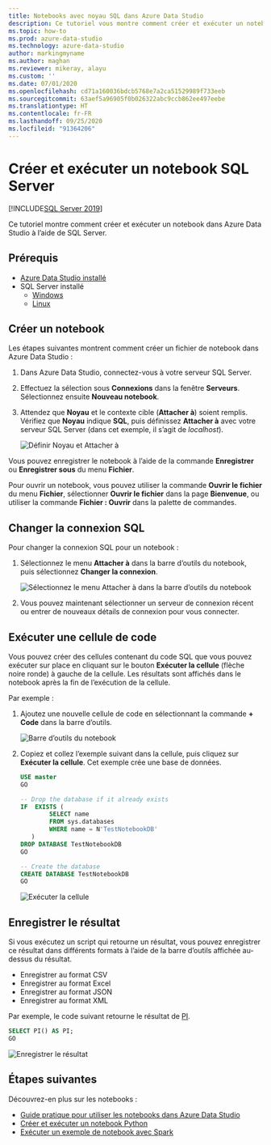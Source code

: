 ```yaml
---
title: Notebooks avec noyau SQL dans Azure Data Studio
description: Ce tutoriel vous montre comment créer et exécuter un notebook SQL Server.
ms.topic: how-to
ms.prod: azure-data-studio
ms.technology: azure-data-studio
author: markingmyname
ms.author: maghan
ms.reviewer: mikeray, alayu
ms.custom: ''
ms.date: 07/01/2020
ms.openlocfilehash: cd71a160036bdcb5768e7a2ca51529989f733eeb
ms.sourcegitcommit: 63aef5a96905f0b026322abc9ccb862ee497eebe
ms.translationtype: HT
ms.contentlocale: fr-FR
ms.lasthandoff: 09/25/2020
ms.locfileid: "91364206"
---
```

# <a name="create-and-run-a-sql-server-notebook"></a>Créer et exécuter un notebook SQL Server

[!INCLUDE[SQL Server 2019](../../includes/applies-to-version/sqlserver2019.md)]

Ce tutoriel montre comment créer et exécuter un notebook dans Azure Data Studio à l’aide de SQL Server.

## <a name="prerequisites"></a>Prérequis

- [Azure Data Studio installé](../download-azure-data-studio.md)
- SQL Server installé
  - [Windows](../../database-engine/install-windows/install-sql-server.md)
  - [Linux](../../linux/sql-server-linux-setup.md)

## <a name="create-a--notebook"></a>Créer un notebook

Les étapes suivantes montrent comment créer un fichier de notebook dans Azure Data Studio :

1. Dans Azure Data Studio, connectez-vous à votre serveur SQL Server.

2. Effectuez la sélection sous **Connexions** dans la fenêtre **Serveurs**. Sélectionnez ensuite **Nouveau notebook**.

3. Attendez que **Noyau** et le contexte cible (**Attacher à**) soient remplis. Vérifiez que **Noyau** indique **SQL**, puis définissez **Attacher à** avec votre serveur SQL Server (dans cet exemple, il s’agit de *localhost*).

   ![Définir Noyau et Attacher à](media/notebooks-sql-kernel/set-kernel-and-attach-to.png)

Vous pouvez enregistrer le notebook à l’aide de la commande **Enregistrer** ou **Enregistrer sous** du menu **Fichier**.

Pour ouvrir un notebook, vous pouvez utiliser la commande **Ouvrir le fichier** du menu **Fichier**, sélectionner **Ouvrir le fichier** dans la page **Bienvenue**, ou utiliser la commande **Fichier : Ouvrir** dans la palette de commandes.

## <a name="change-the-sql-connection"></a>Changer la connexion SQL

Pour changer la connexion SQL pour un notebook :

1. Sélectionnez le menu **Attacher à** dans la barre d’outils du notebook, puis sélectionnez **Changer la connexion**.

   ![Sélectionnez le menu Attacher à dans la barre d’outils du notebook](./media/notebooks-sql-kernel/select-attach-to-1.png)

2. Vous pouvez maintenant sélectionner un serveur de connexion récent ou entrer de nouveaux détails de connexion pour vous connecter.

## <a name="run-a-code-cell"></a>Exécuter une cellule de code

Vous pouvez créer des cellules contenant du code SQL que vous pouvez exécuter sur place en cliquant sur le bouton **Exécuter la cellule** (flèche noire ronde) à gauche de la cellule. Les résultats sont affichés dans le notebook après la fin de l’exécution de la cellule.

Par exemple :

1. Ajoutez une nouvelle cellule de code en sélectionnant la commande **+ Code** dans la barre d’outils.

   ![Barre d’outils du notebook](media/notebooks-guidance/notebook-toolbar.png)

2. Copiez et collez l’exemple suivant dans la cellule, puis cliquez sur **Exécuter la cellule**. Cet exemple crée une base de données.

   ```sql
   USE master
   GO

   -- Drop the database if it already exists
   IF  EXISTS (
           SELECT name
           FROM sys.databases
           WHERE name = N'TestNotebookDB'
      )
   DROP DATABASE TestNotebookDB
   GO

   -- Create the database
   CREATE DATABASE TestNotebookDB
   GO
   ```

   ![Exécuter la cellule](media/notebooks-sql-kernel/run-notebook-cell.png)

## <a name="save-the-result"></a>Enregistrer le résultat

Si vous exécutez un script qui retourne un résultat, vous pouvez enregistrer ce résultat dans différents formats à l’aide de la barre d’outils affichée au-dessus du résultat.

- Enregistrer au format CSV
- Enregistrer au format Excel
- Enregistrer au format JSON
- Enregistrer au format XML

Par exemple, le code suivant retourne le résultat de [PI](../../t-sql/functions/pi-transact-sql.md).

```sql
SELECT PI() AS PI;
GO
```

![Enregistrer le résultat](media/notebooks-sql-kernel/run-notebook-cell-2.png)

## <a name="next-steps"></a>Étapes suivantes

Découvrez-en plus sur les notebooks :

- [Guide pratique pour utiliser les notebooks dans Azure Data Studio](./notebooks-guidance.md)
- [Créer et exécuter un notebook Python](././notebooks-python-kernel.md)
- [Exécuter un exemple de notebook avec Spark](../../big-data-cluster/notebooks-tutorial-spark.md)